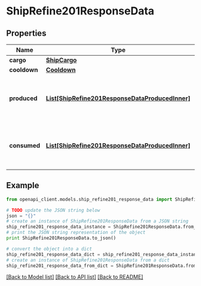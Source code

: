 # ShipRefine201ResponseData


## Properties
Name | Type | Description | Notes
------------ | ------------- | ------------- | -------------
**cargo** | [**ShipCargo**](ShipCargo.md) |  | 
**cooldown** | [**Cooldown**](Cooldown.md) |  | 
**produced** | [**List[ShipRefine201ResponseDataProducedInner]**](ShipRefine201ResponseDataProducedInner.md) | Goods that were produced by this refining process. | 
**consumed** | [**List[ShipRefine201ResponseDataProducedInner]**](ShipRefine201ResponseDataProducedInner.md) | Goods that were consumed during this refining process. | 

## Example

```python
from openapi_client.models.ship_refine201_response_data import ShipRefine201ResponseData

# TODO update the JSON string below
json = "{}"
# create an instance of ShipRefine201ResponseData from a JSON string
ship_refine201_response_data_instance = ShipRefine201ResponseData.from_json(json)
# print the JSON string representation of the object
print ShipRefine201ResponseData.to_json()

# convert the object into a dict
ship_refine201_response_data_dict = ship_refine201_response_data_instance.to_dict()
# create an instance of ShipRefine201ResponseData from a dict
ship_refine201_response_data_from_dict = ShipRefine201ResponseData.from_dict(ship_refine201_response_data_dict)
```
[[Back to Model list]](../README.md#documentation-for-models) [[Back to API list]](../README.md#documentation-for-api-endpoints) [[Back to README]](../README.md)



